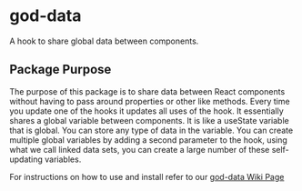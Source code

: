 # god-data
A hook to share global data between components.

## Package Purpose

The purpose of this package is to share data between React components without having to pass around properties or other like methods. Every time you update one of the hooks it updates all uses of the hook. It essentially shares a global variable between components. It is like a useState variable that is global. You can store any type of data in the variable. You can create multiple global variables by adding a second parameter to the hook, using what we call linked data sets, you can create a large number of these self-updating variables.



For instructions on how to use and install refer to our [god-data Wiki Page](https://github.com/futureandahope7/god-data/wiki)



